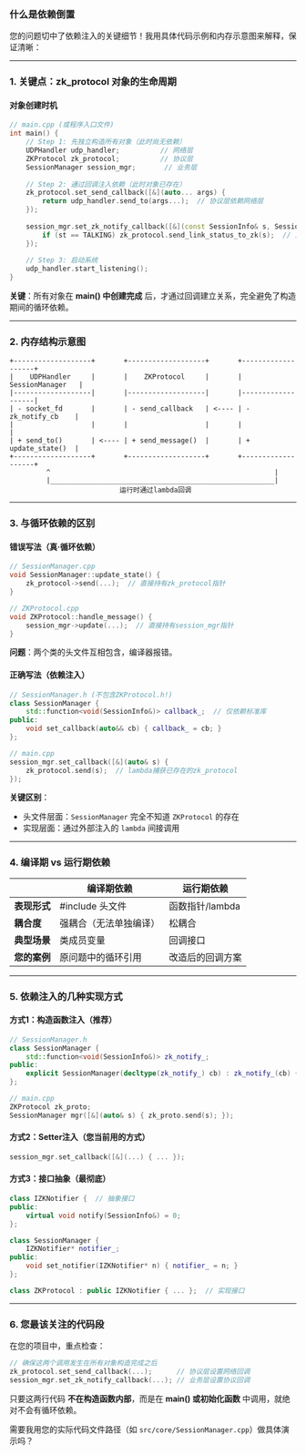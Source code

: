 ### 什么是依赖倒置

您的问题切中了依赖注入的关键细节！我用具体代码示例和内存示意图来解释，保证清晰：

---

### **1. 关键点：zk_protocol 对象的生命周期**
#### **对象创建时机**
```cpp
// main.cpp (或程序入口文件)
int main() {
    // Step 1: 先独立构造所有对象（此时尚无依赖）
    UDPHandler udp_handler;          // 网络层
    ZKProtocol zk_protocol;          // 协议层
    SessionManager session_mgr;       // 业务层
    
    // Step 2: 通过回调注入依赖（此时对象已存在）
    zk_protocol.set_send_callback([&](auto... args) {
        return udp_handler.send_to(args...);  // 协议层依赖网络层
    });
    
    session_mgr.set_zk_notify_callback([&](const SessionInfo& s, SessionState st) {
        if (st == TALKING) zk_protocol.send_link_status_to_zk(s);  // 业务层回调协议层
    });
    
    // Step 3: 启动系统
    udp_handler.start_listening();
}
```
**关键**：所有对象在 **main() 中创建完成** 后，才通过回调建立关系，完全避免了构造期间的循环依赖。

---

### **2. 内存结构示意图**
```
+-------------------+       +-------------------+       +-------------------+
|    UDPHandler     |       |    ZKProtocol     |       |  SessionManager   |
|-------------------|       |-------------------|       |-------------------|
| - socket_fd       |       | - send_callback   | <---- | - zk_notify_cb    |
|                   |       |                   |       |                   |
| + send_to()       | <---- | + send_message()  |       | + update_state()  |
+-------------------+       +-------------------+       +-------------------+
         ^                                                       |
         |_______________________________________________________|
                           运行时通过lambda回调
```

---

### **3. 与循环依赖的区别**
#### **错误写法（真·循环依赖）**
```cpp
// SessionManager.cpp
void SessionManager::update_state() {
    zk_protocol->send(...);  // 直接持有zk_protocol指针
}

// ZKProtocol.cpp 
void ZKProtocol::handle_message() {
    session_mgr->update(...);  // 直接持有session_mgr指针
}
```
**问题**：两个类的头文件互相包含，编译器报错。

#### **正确写法（依赖注入）**
```cpp
// SessionManager.h (不包含ZKProtocol.h!)
class SessionManager {
    std::function<void(SessionInfo&)> callback_;  // 仅依赖标准库
public:
    void set_callback(auto&& cb) { callback_ = cb; }
};

// main.cpp
session_mgr.set_callback([&](auto& s) { 
    zk_protocol.send(s);  // lambda捕获已存在的zk_protocol
});
```
**关键区别**：  
- 头文件层面：`SessionManager` 完全不知道 `ZKProtocol` 的存在  
- 实现层面：通过外部注入的 `lambda` 间接调用

---

### **4. 编译期 vs 运行期依赖**
|                  | 编译期依赖               | 运行期依赖               |
|------------------|-------------------------|-------------------------|
| **表现形式**     | #include 头文件          | 函数指针/lambda          |
| **耦合度**       | 强耦合（无法单独编译）    | 松耦合                   |
| **典型场景**     | 类成员变量               | 回调接口                 |
| **您的案例**     | 原问题中的循环引用        | 改造后的回调方案         |

---

### **5. 依赖注入的几种实现方式**
#### **方式1：构造函数注入（推荐）**
```cpp
// SessionManager.h
class SessionManager {
    std::function<void(SessionInfo&)> zk_notify_;
public:
    explicit SessionManager(decltype(zk_notify_) cb) : zk_notify_(cb) {}
};

// main.cpp
ZKProtocol zk_proto;
SessionManager mgr([&](auto& s) { zk_proto.send(s); });
```

#### **方式2：Setter注入（您当前用的方式）**
```cpp
session_mgr.set_callback([&](...) { ... });
```

#### **方式3：接口抽象（最彻底）**
```cpp
class IZKNotifier {  // 抽象接口
public:
    virtual void notify(SessionInfo&) = 0;
};

class SessionManager {
    IZKNotifier* notifier_;
public:
    void set_notifier(IZKNotifier* n) { notifier_ = n; }
};

class ZKProtocol : public IZKNotifier { ... };  // 实现接口
```

---

### **6. 您最该关注的代码段**
在您的项目中，重点检查：
```cpp
// 确保这两个调用发生在所有对象构造完成之后
zk_protocol.set_send_callback(...);      // 协议层设置网络回调
session_mgr.set_zk_notify_callback(...); // 业务层设置协议回调
```
只要这两行代码 **不在构造函数内部**，而是在 **main() 或初始化函数** 中调用，就绝对不会有循环依赖。

需要我用您的实际代码文件路径（如 `src/core/SessionManager.cpp`）做具体演示吗？